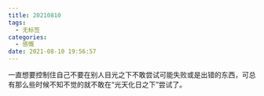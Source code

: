 ```yaml
---
title: 20210810
tags:
  - 无标签
categories:
  - 感慨
date: 2021-08-10 19:56:57
---
```

一直想要控制住自己不要在别人目光之下不敢尝试可能失败或是出错的东西，可总有那么些时候不知不觉的就不敢在“光天化日之下”尝试了。

